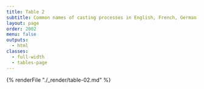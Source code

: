 ```yaml
---
title: Table 2
subtitle: Common names of casting processes in English, French, German, and Italian
layout: page
order: 2002
menu: false
outputs:
  - html
classes: 
  - full-width 
  - tables-page
---
```


{% renderFile "./_render/table-02.md" %}